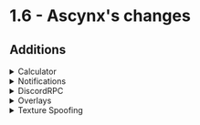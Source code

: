 # 1.6 - Ascynx's changes

## Additions
<details>
<summary>Calculator</summary>

 - Money to item
 - currency exchange
 - Is only accessible when in the "plots" shard and in a container gui

</details>

<details>
<summary>Notifications</summary>

LocationNotifier - Shows a notification when the player leaves/enter a defined location.

If there are any issues with certain locations (or want to add one/multiple to the list) then please open a pull request on [here](https://api.github.com/gists/4b1602b907da62a9cca6f135fd334737)


Errors - When an error happens in the mod it's possible a notification will be shown to tell the user that something's gone wrong.

Uses texture - [texture](src/main/resources/assets/unofficial-monumenta-mod/textures/gui/notifications.png)

</details>

<details>
<summary>DiscordRPC</summary>

Information about the player / where they are can be shown in the discord status. (can be disabled in the settings)
the user can change one of the two lines of the discord rpc using custom values, that will be replaced when the discord rpc is updated

### While in the main menu

- Will show "In the Main menu"

Yeah, that's about it

### While in singleplayer

- Similarly to main menu will show "In Singleplayer".


### While on a server

- Will show "Playing Multiplayer - <the server's entry name>"

### While on Monumenta

- "{player}" will be replaced by the player's name
- "{shard}" will be replaced by the shard's name
- "{location}" will be replaced by the location the player's in (if no location found will act the same way as "{shard}").
- "{holding}" will be replaced by the held item's actual name (isn't affected by ItemNameSpoofer).
- "{class}" will be replaced by the player's class.

More information in [the pull request](https://github.com/Njol/UnofficialMonumentaMod/pull/4#issue-1283343173)

</details>

<details>
<summary>Overlays</summary>

<details>
<summary>Effect Overlay</summary>

<p>
That overlay shows the custom effects in your tab list.
It's also capable of condensing effects having the same type.
</p>
</details>

<details>
<summary>Chest Count Overlay</summary>

<p>
This overlay shows the current count of chests opened while being in a strike shard,
If the shard also has a maximum amount of chests defined,
it will show it as well and will change the text's color from gold to bright green.
</p>
</details>
</details>

<details>
<summary>Texture Spoofing</summary>

<p>
Allows the player to trick the game into thinking an item is another item, allowing it to render another texture.
To make it work, I recommend just reading the [wiki page]https://github.com/Ascynx/UnofficialMonumentaMod/wiki/Texture-spoofing
</p>
</details>


